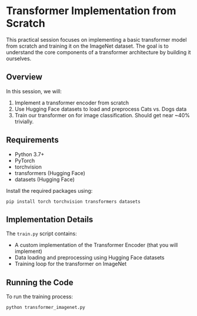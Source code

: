 # Transformer Implementation from Scratch

This practical session focuses on implementing a basic transformer model from scratch and training it on the ImageNet dataset. The goal is to understand the core components of a transformer architecture by building it ourselves.

## Overview

In this session, we will:
1. Implement a transformer encoder from scratch
2. Use Hugging Face datasets to load and preprocess Cats vs. Dogs data
3. Train our transformer on for image classification. Should get near ~40% trivially.

## Requirements

- Python 3.7+
- PyTorch
- torchvision
- transformers (Hugging Face)
- datasets (Hugging Face)

Install the required packages using:

`pip install torch torchvision transformers datasets`

## Implementation Details

The `train.py` script contains:
- A custom implementation of the Transformer Encoder (that you will implement)
- Data loading and preprocessing using Hugging Face datasets
- Training loop for the transformer on ImageNet

## Running the Code

To run the training process:

`python transformer_imagenet.py`
